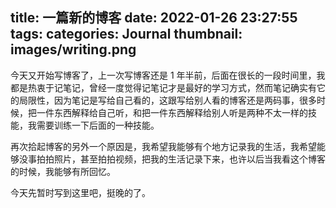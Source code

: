 title: 一篇新的博客
date: 2022-01-26 23:27:55
tags:
categories: Journal
thumbnail: images/writing.png
---

今天又开始写博客了，上一次写博客还是 1 年半前，后面在很长的一段时间里，我都是热衷于记笔记，曾经一度觉得记笔记才是最好的学习方式，然而笔记确实有它的局限性，因为笔记是写给自己看的，这跟写给别人看的博客还是两码事，很多时候，把一件东西解释给自己听，和把一件东西解释给别人听是两种不太一样的技能，我需要训练一下后面的一种技能。

再次拾起博客的另外一个原因是，我希望我能够有个地方记录我的生活，我希望能够没事拍拍照片，甚至拍拍视频，把我的生活记录下来，也许以后当我看这个博客的时候，我能够有所回忆。

今天先暂时写到这里吧，挺晚的了。
